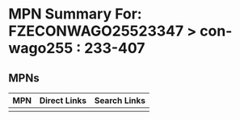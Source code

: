 



# MPN Summary For: FZECONWAGO25523347 > con-wago255 : 233-407

## MPNs
  

|MPN|Direct Links|Search Links|
| :--- | :--- | :--- |
||||
